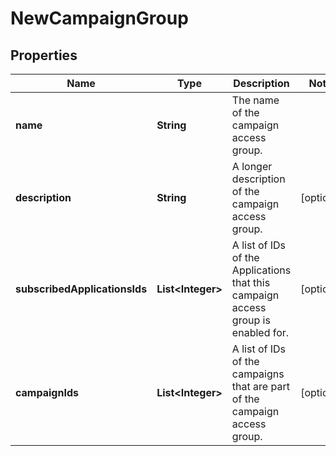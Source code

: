

# NewCampaignGroup

## Properties

Name | Type | Description | Notes
------------ | ------------- | ------------- | -------------
**name** | **String** | The name of the campaign access group. | 
**description** | **String** | A longer description of the campaign access group. |  [optional]
**subscribedApplicationsIds** | **List&lt;Integer&gt;** | A list of IDs of the Applications that this campaign access group is enabled for. |  [optional]
**campaignIds** | **List&lt;Integer&gt;** | A list of IDs of the campaigns that are part of the campaign access group. |  [optional]




